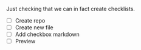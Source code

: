 Just checking that we can in fact create checklists.
- [ ] Create repo
- [ ] Create new file
- [ ] Add checkbox markdown
- [ ] Preview
